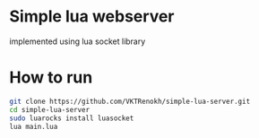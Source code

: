 # Simple lua webserver

implemented using lua socket library

# How to run
```bash
git clone https://github.com/VKTRenokh/simple-lua-server.git
cd simple-lua-server
sudo luarocks install luasocket
lua main.lua
```
